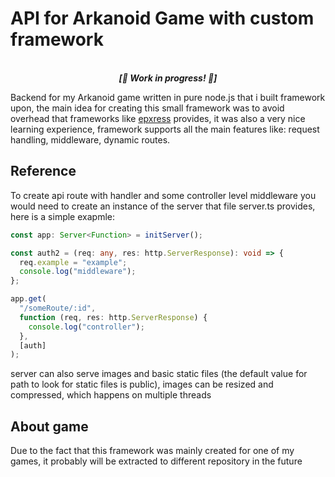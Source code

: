 # API for Arkanoid Game with custom framework

<p align='center'>
<br>
<i><b>[🚧 Work in progress! 🚧]</b></i>
</p>

Backend for my Arkanoid game written in pure node.js that i built framework upon, the main idea for creating this small framework was to avoid overhead that frameworks like [epxress](https://expressjs.com/en/api.html) provides, it was also a very nice learning experience, framework supports all the main features like: request handling, middleware, dynamic routes.

## Reference

To create api route with handler and some controller level middleware you would need to create an instance of the server that file server.ts provides, here is a simple exapmle:

```typescript
const app: Server<Function> = initServer();

const auth2 = (req: any, res: http.ServerResponse): void => {
  req.example = "example";
  console.log("middleware");
};

app.get(
  "/someRoute/:id",
  function (req, res: http.ServerResponse) {
    console.log("controller");
  },
  [auth]
);
```

server can also serve images and basic static files (the default value for path to look for static files is public), images can be resized and compressed, which happens on multiple threads

## About game

Due to the fact that this framework was mainly created for one of my games, it probably will be extracted to different repository in the future
